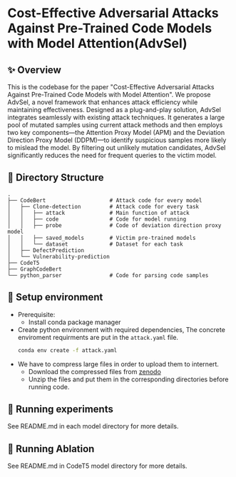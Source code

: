 # Cost-Effective Adversarial Attacks Against Pre-Trained Code Models with Model Attention(AdvSel)

## ✨ Overview

This is the codebase for the paper "Cost-Effective Adversarial Attacks Against Pre-Trained Code Models with Model Attention". We propose AdvSel, a novel framework that enhances attack efficiency while maintaining effectiveness. Designed as a plug-and-play solution, AdvSel integrates seamlessly with existing attack techniques. It generates a large pool of mutated samples using current attack methods and then employs two key components—the Attention Proxy Model (APM) and the Deviation Direction Proxy Model (DDPM)—to identify suspicious samples more likely to mislead the model. By filtering out unlikely mutation candidates, AdvSel significantly reduces the need for frequent queries to the victim model. 

## 📁 Directory Structure

    .
    ├── CodeBert                    # Attack code for every model
    │   ├── Clone-detection         # Attack code for every task
    │   │   ├── attack              # Main function of attack
    │   │   ├── code                # Code for model running
    │   │   ├── probe               # Code of deviation direction proxy model
    │   │   ├── saved_models        # Victim pre-trained models
    │   │   └── dataset             # Dataset for each task
    │   ├── DefectPrediction
    │   └── Vulnerability-prediction
    ├── CodeT5
    ├── GraphCodeBert
    └── python_parser               # Code for parsing code samples

## 🔨 Setup environment
- Prerequisite:
    - Install conda package manager
- Create python environment with required dependencies, The concrete enviroment requirments are put in the `attack.yaml` file.
    ```bash
    conda env create -f attack.yaml
    ```
- We have to compress large files in order to upload them to internert.
    - Download the compressed files from [zenodo](https://zenodo.org/records/13989676?preview=1&token=eyJhbGciOiJIUzUxMiJ9.eyJpZCI6IjAxOWNiYTllLTczODAtNDAxMy05ZTFjLWU1YzdjMDRmMTZjMSIsImRhdGEiOnt9LCJyYW5kb20iOiJiMjgwOGQ4N2MxOGUyNGMyZGRkNWVmMjIyZWVmZTRjMyJ9.7GQ3bQZgfcpxiRohaYUNdOjoS2-rNW2__rxvJA7IFZdJDr4d_pH-chLwtwj4fy43QMlFQS_UmVvHwuddNc2jKw)
    - Unzip the files and put them in the corresponding directories before running code.


## 🚀 Running experiments
See README.md in each model directory for more details.

## 🚀 Running Ablation
See README.md in CodeT5 model directory for more details.